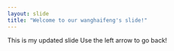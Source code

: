 ```yaml
---
layout: slide
title: "Welcome to our wanghaifeng's slide!"
---
```

This is my updated slide
Use the left arrow to go back!

